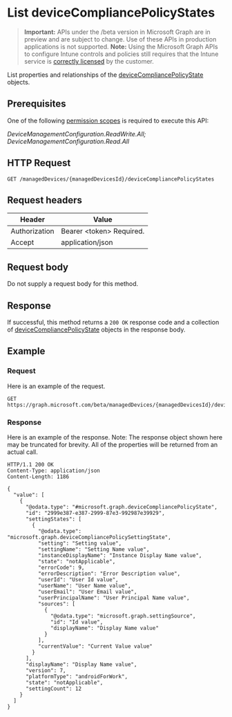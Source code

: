 ﻿# List deviceCompliancePolicyStates

> **Important:** APIs under the /beta version in Microsoft Graph are in preview and are subject to change. Use of these APIs in production applications is not supported.
> **Note:** Using the Microsoft Graph APIs to configure Intune controls and policies still requires that the Intune service is [correctly licensed](https://go.microsoft.com/fwlink/?linkid=839381) by the customer.

List properties and relationships of the [deviceCompliancePolicyState](https://developer.microsoft.com/en-us/graph/docs/api-reference/beta/api/resources/intune_deviceconfig_devicecompliancepolicystate.md) objects.
## Prerequisites
One of the following [permission scopes](https://developer.microsoft.com/en-us/graph/docs/authorization/permission_scopes) is required to execute this API:

*DeviceManagementConfiguration.ReadWrite.All; DeviceManagementConfiguration.Read.All*
## HTTP Request
<!-- {
  "blockType": "ignored"
}
-->
```http
GET /managedDevices/{managedDevicesId}/deviceCompliancePolicyStates
```

## Request headers
|Header|Value|
|---|---|
|Authorization|Bearer &lt;token&gt; Required.|
|Accept|application/json|

## Request body
Do not supply a request body for this method.

## Response
If successful, this method returns a `200 OK` response code and a collection of [deviceCompliancePolicyState](https://developer.microsoft.com/en-us/graph/docs/api-reference/beta/api/resources/intune_deviceconfig_devicecompliancepolicystate.md) objects in the response body.

## Example
### Request
Here is an example of the request.
```http
GET https://graph.microsoft.com/beta/managedDevices/{managedDevicesId}/deviceCompliancePolicyStates
```

### Response
Here is an example of the response. Note: The response object shown here may be truncated for brevity. All of the properties will be returned from an actual call.
```http
HTTP/1.1 200 OK
Content-Type: application/json
Content-Length: 1186

{
  "value": [
    {
      "@odata.type": "#microsoft.graph.deviceCompliancePolicyState",
      "id": "2999e387-e387-2999-87e3-992987e39929",
      "settingStates": [
        {
          "@odata.type": "microsoft.graph.deviceCompliancePolicySettingState",
          "setting": "Setting value",
          "settingName": "Setting Name value",
          "instanceDisplayName": "Instance Display Name value",
          "state": "notApplicable",
          "errorCode": 9,
          "errorDescription": "Error Description value",
          "userId": "User Id value",
          "userName": "User Name value",
          "userEmail": "User Email value",
          "userPrincipalName": "User Principal Name value",
          "sources": [
            {
              "@odata.type": "microsoft.graph.settingSource",
              "id": "Id value",
              "displayName": "Display Name value"
            }
          ],
          "currentValue": "Current Value value"
        }
      ],
      "displayName": "Display Name value",
      "version": 7,
      "platformType": "androidForWork",
      "state": "notApplicable",
      "settingCount": 12
    }
  ]
}
```



